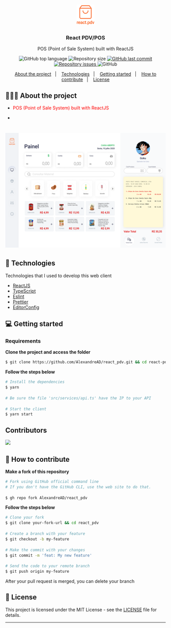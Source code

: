 <h1 align="center">
	<img alt="Logo" width="56px" src=".github/logo.png" width="200px" />
</h1>

<h3 align="center">
  React PDV/POS
</h3>

<p align="center">POS (Point of Sale System) built with ReactJS</p>

<p align="center">
  <img alt="GitHub top language" src="https://img.shields.io/github/languages/top/AlexandreAD/react_pdv">

  <img alt="Repository size" src="https://img.shields.io/github/repo-size/AlexandreAD/react_pdv">

  <a href="https://github.com/AlexandreAD/react_pdv/commits/master">
    <img alt="GitHub last commit" src="https://img.shields.io/github/last-commit/AlexandreAD/react_pdv">
  </a>

  <a href="https://github.com/AlexandreAD/react_pdv/issues">
    <img alt="Repository issues" src="https://img.shields.io/github/issuesAlexandreAD/react_pdv">
  </a>

  <img alt="GitHub" src="https://img.shields.io/github/license/AlexandreAD/react_pdv">
</p>

<p align="center">
  <a href="#-about-the-project">About the project</a>&nbsp;&nbsp;&nbsp;|&nbsp;&nbsp;&nbsp;
  <a href="#-technologies">Technologies</a>&nbsp;&nbsp;&nbsp;|&nbsp;&nbsp;&nbsp;
  <a href="#-getting-started">Getting started</a>&nbsp;&nbsp;&nbsp;|&nbsp;&nbsp;&nbsp;
  <a href="#-how-to-contribute">How to contribute</a>&nbsp;&nbsp;&nbsp;|&nbsp;&nbsp;&nbsp;
  <a href="#-license">License</a>
</p>

## 👨🏻‍💻 About the project

- <p style="color: red;">POS (Point of Sale System) built with ReactJS</p>

-

<h1 align="center">
	<img alt="Mockup" width="800px" src=".github/mockup.png" width="200px" />
</h1>

## 🚀 Technologies

Technologies that I used to develop this web client

- [ReactJS](https://reactjs.org/)
- [TypeScript](https://www.typescriptlang.org/)
- [Eslint](https://eslint.org/)
- [Prettier](https://prettier.io/)
- [EditorConfig](https://editorconfig.org/)

## 💻 Getting started

### Requirements

**Clone the project and access the folder**

```bash
$ git clone https://github.com/AlexandreAD/react_pdv.git && cd react-pdv
```

**Follow the steps below**

```bash
# Install the dependencies
$ yarn

# Be sure the file 'src/services/api.ts' have the IP to your API

# Start the client
$ yarn start
```

## Contributors

<a href="https://github.com/AlexandreAD">
<img src="https://avatars.githubusercontent.com/u/69159715?v=4" width="75px">
</a>

## 🤔 How to contribute

**Make a fork of this repository**

```bash
# Fork using GitHub official command line
# If you don't have the GitHub CLI, use the web site to do that.

$ gh repo fork AlexandreAD/react_pdv
```

**Follow the steps below**

```bash
# Clone your fork
$ git clone your-fork-url && cd react_pdv

# Create a branch with your feature
$ git checkout -b my-feature

# Make the commit with your changes
$ git commit -m 'feat: My new feature'

# Send the code to your remote branch
$ git push origin my-feature
```

After your pull request is merged, you can delete your branch

## 📝 License

This project is licensed under the MIT License - see the [LICENSE](LICENSE) file for details.

---
